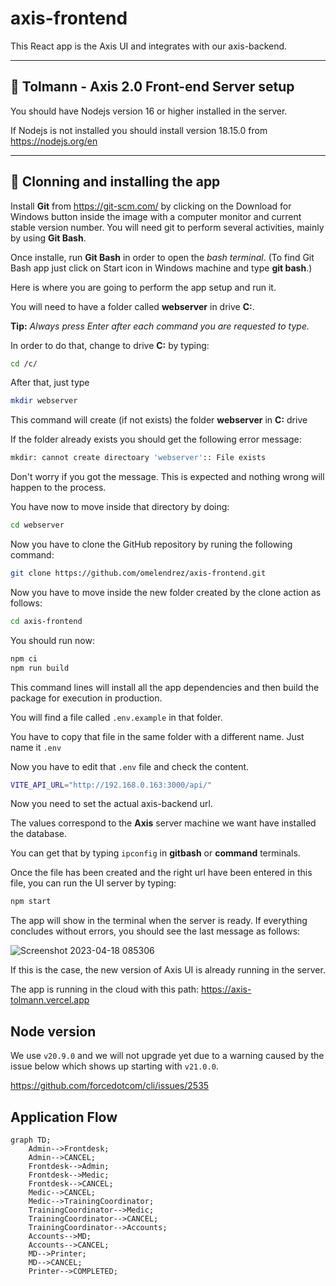 # axis-frontend

This React app is the Axis UI and integrates with our axis-backend.

---

## 🔵 Tolmann - Axis 2.0 Front-end Server setup

You should have Nodejs version 16 or higher installed in the server.

If Nodejs is not installed you should install version 18.15.0 from https://nodejs.org/en

---

## 🔵 Clonning and installing the app

Install **Git** from https://git-scm.com/ by clicking on the Download for Windows button inside the image with a computer monitor and current stable version number. You will need git to perform several activities, mainly by using **Git Bash**.

Once installe, run **Git Bash** in order to open the _bash terminal_. (To find Git Bash app just click on Start icon in Windows machine and type **git bash**.)

Here is where you are going to perform the app setup and run it.

You will need to have a folder called **webserver** in drive **C:**.

**Tip:** _Always press Enter after each command you are requested to type._

In order to do that, change to drive **C:** by typing:

```bash
cd /c/
```

After that, just type

```bash
mkdir webserver
```

This command will create (if not exists) the folder **webserver** in **C:** drive

If the folder already exists you should get the following error message:

```bash
mkdir: cannot create directoary 'webserver':: File exists
```

Don't worry if you got the message. This is expected and nothing wrong will happen to the process.

You have now to move inside that directory by doing:

```bash
cd webserver
```

Now you have to clone the GitHub repository by runing the following command:

```bash
git clone https://github.com/omelendrez/axis-frontend.git
```

Now you have to move inside the new folder created by the clone action as follows:

```bash
cd axis-frontend
```

You should run now:

```bash
npm ci
npm run build
```

This command lines will install all the app dependencies and then build the package for execution in production.

You will find a file called `.env.example` in that folder.

You have to copy that file in the same folder with a different name. Just name it `.env`

Now you have to edit that `.env` file and check the content.

```bash
VITE_API_URL="http://192.168.0.163:3000/api/"
```

Now you need to set the actual axis-backend url.

The values correspond to the **Axis** server machine we want have installed the database.

You can get that by typing `ipconfig` in **gitbash** or **command** terminals.

Once the file has been created and the right url have been entered in this file, you can run the UI server by typing:

```bash
npm start
```

The app will show in the terminal when the server is ready.
If everything concludes without errors, you should see the last message as follows:

![Screenshot 2023-04-18 085306](https://user-images.githubusercontent.com/7883563/232769575-32a0c721-d4b7-4b9d-9ab1-a2283be0b789.png)

If this is the case, the new version of Axis UI is already running in the server.

The app is running in the cloud with this path: https://axis-tolmann.vercel.app

## Node version

We use `v20.9.0` and we will not upgrade yet due to a warning caused by the issue below which shows up starting with `v21.0.0`.

https://github.com/forcedotcom/cli/issues/2535

## Application Flow

```mermaid
graph TD;
    Admin-->Frontdesk;
    Admin-->CANCEL;
    Frontdesk-->Admin;
    Frontdesk-->Medic;
    Frontdesk-->CANCEL;
    Medic-->CANCEL;
    Medic-->TrainingCoordinator;
    TrainingCoordinator-->Medic;
    TrainingCoordinator-->CANCEL;
    TrainingCoordinator-->Accounts;
    Accounts-->MD;
    Accounts-->CANCEL;
    MD-->Printer;
    MD-->CANCEL;
    Printer-->COMPLETED;
```
